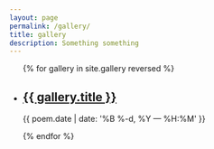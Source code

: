 ```yaml
---
layout: page
permalink: /gallery/
title: gallery
description: Something something
---
```


<ul class="post-list">
{% for gallery in site.gallery reversed %}
    <li>
        <h2><a class="gallery-title" href="{{ gallery.url | prepend: site.baseurl }}">{{ gallery.title }}</a></h2>
        <p class="post-meta">{{ poem.date | date: '%B %-d, %Y — %H:%M' }}</p>
      </li>
{% endfor %}
</ul>
